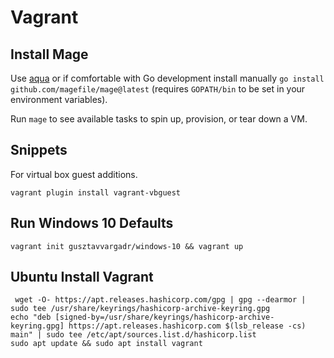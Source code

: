 # Vagrant

## Install Mage

Use [aqua](https://aquaproj.github.io/docs/install) or if comfortable with Go development install manually `go install github.com/magefile/mage@latest` (requires `GOPATH/bin` to be set in your environment variables).

Run `mage` to see available tasks to spin up, provision, or tear down a VM.

## Snippets

For virtual box guest additions.

```shell
vagrant plugin install vagrant-vbguest
```

## Run Windows 10 Defaults

```shell
vagrant init gusztavvargadr/windows-10 && vagrant up
```

## Ubuntu Install Vagrant

```shell
 wget -O- https://apt.releases.hashicorp.com/gpg | gpg --dearmor | sudo tee /usr/share/keyrings/hashicorp-archive-keyring.gpg
echo "deb [signed-by=/usr/share/keyrings/hashicorp-archive-keyring.gpg] https://apt.releases.hashicorp.com $(lsb_release -cs) main" | sudo tee /etc/apt/sources.list.d/hashicorp.list
sudo apt update && sudo apt install vagrant
```
